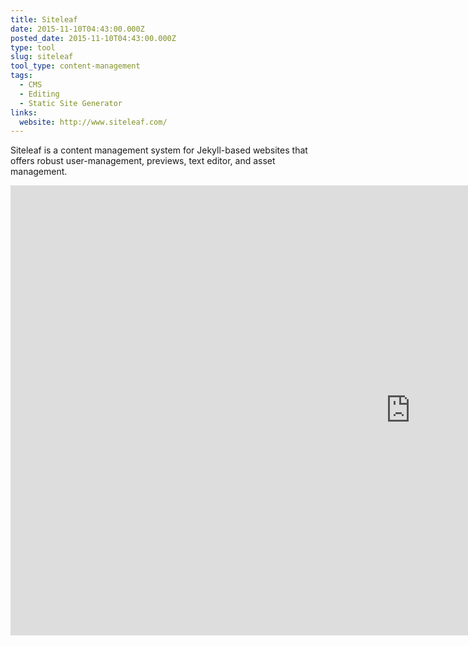 ```yaml
---
title: Siteleaf
date: 2015-11-10T04:43:00.000Z
posted_date: 2015-11-10T04:43:00.000Z
type: tool
slug: siteleaf
tool_type: content-management
tags:
  - CMS
  - Editing
  - Static Site Generator
links:
  website: http://www.siteleaf.com/
---
```

Siteleaf is a content management system for Jekyll-based websites that offers robust user-management, previews, text editor, and asset management.

<div class="embed-container">

<iframe width="1280" height="720" src="https://www.youtube-nocookie.com/embed/zrkcGL5H3MU?rel=0&amp;showinfo=0" frameborder="0" allowfullscreen></iframe>

</div>
